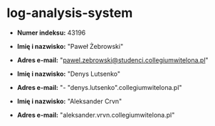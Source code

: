 # log-analysis-system

- **Numer indeksu:** 43196
- **Imię i nazwisko:** "Paweł Żebrowski"
- **Adres e-mail:** "pawel.zebrowski@studenci.collegiumwitelona.pl"

- **Imię i nazwisko:** "Denys Lutsenko"
- **Adres e-mail:** "- "denys.lutsenko".collegiumwitelona.pl"

- **Imię i nazwisko:** "Aleksander Crvn"
- **Adres e-mail:** "aleksander.vrvn.collegiumwitelona.pl"
